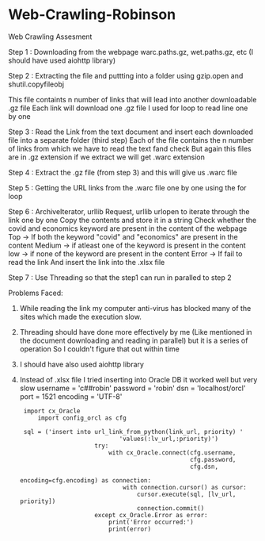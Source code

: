 # Web-Crawling-Robinson
Web Crawling Assesment

Step 1 : Downloading from the webpage warc.paths.gz, wet.paths.gz, etc (I should have used aiohttp library)

Step 2 : Extracting the file and puttting into a folder using gzip.open and shutil.copyfileobj

  This file containts n number of links that will lead into another downloadable .gz file
  Each link will download one .gz file
  I used for loop to read line one by one
  
Step 3 : Read the Link from the text document and insert each downloaded file into a separate folder (third step)
      Each of the file contains the n number of links from which we have to read the text fand check
      But again this files are in .gz extension if we extract we will get .warc extension

Step 4 : Extract the .gz file (from step 3) and this will give us .warc file

Step 5 : Getting the URL links from the .warc file one by one using the for loop

Step 6 : ArchiveIterator, urllib Request, urllib urlopen to iterate through the link one by one 
        Copy the contents and store it in a string 
        Check whether the covid and economics keyword are present in the content of the webpage
          Top -> If both the keyword "covid" and "economics" are present in the content
          Medium -> if atleast one of the keyword is present in the content
          low -> if none of the keyword are present in the content
          Error -> If fail to read the link
        And insert the link into the .xlsx file
        
 Step 7 : Use Threading so that the step1 can run in paralled to step 2
        
Problems Faced:

1. While reading the link my computer anti-virus has blocked many of the sites which made the execution slow.
2. Threading should have done more effectively by me (Like mentioned in the document downloading and reading in parallel) but it is a series of operation So I couldn't figure that out within time
3. I should have also used aiohttp library 
4. Instead of .xlsx file I tried inserting into Oracle DB it worked well but very slow 
        username = 'c##robin'
        password = 'robin'
        dsn = 'localhost/orcl'
        port = 1521
        encoding = 'UTF-8'

        import cx_Oracle
            import config_orcl as cfg

        sql = ('insert into url_link_from_python(link_url, priority) '
                                   'values(:lv_url,:priority)')
                            try:
                                with cx_Oracle.connect(cfg.username,
                                                       cfg.password,
                                                       cfg.dsn,
                                                       encoding=cfg.encoding) as connection:
                                    with connection.cursor() as cursor:
                                        cursor.execute(sql, [lv_url, priority])
                                        connection.commit()
                            except cx_Oracle.Error as error:
                                print('Error occurred:')
                                print(error)
